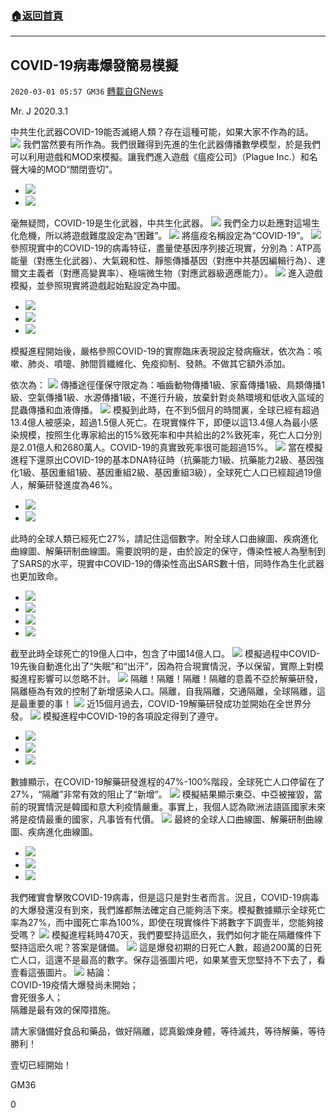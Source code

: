 ###  [:house:返回首頁](https://github.com/ourhimalayas/txt)
---

## COVID-19病毒爆發簡易模擬
`2020-03-01 05:57 GM36` [轉載自GNews](https://gnews.org/zh-hant/128861/)

Mr. J 2020.3.1

中共生化武器COVID-19能否滅絕人類？存在這種可能，如果大家不作為的話。
![](https://s3-ap-northeast-1.amazonaws.com/news.guo.offload.media/wp-content/uploads/2020/03/01054648/COVID-19_01-1.jpg)
我們當然要有所作為。我們很難得到先進的生化武器傳播數學模型，於是我們可以利用遊戲和MOD來模擬。讓我們進入遊戲《瘟疫公司》（Plague Inc.）和名聲大噪的MOD“關閉壹切”。

- ![](https://s3-ap-northeast-1.amazonaws.com/news.guo.offload.media/wp-content/uploads/2020/03/01054720/COVID-19_02-2.jpg)
- ![](https://s3-ap-northeast-1.amazonaws.com/news.guo.offload.media/wp-content/uploads/2020/03/01054731/COVID-19_03-2.jpg)


毫無疑問，COVID-19是生化武器，中共生化武器。
![](https://s3-ap-northeast-1.amazonaws.com/news.guo.offload.media/wp-content/uploads/2020/03/01054740/COVID-19_04-2.jpg)
我們全力以赴應對這場生化危機，所以將遊戲難度設定為“困難”。
![](https://s3-ap-northeast-1.amazonaws.com/news.guo.offload.media/wp-content/uploads/2020/03/01054751/COVID-19_05-3.jpg)
將瘟疫名稱設定為“COVID-19”。
![](https://s3-ap-northeast-1.amazonaws.com/news.guo.offload.media/wp-content/uploads/2020/03/01054816/COVID-19_06-2.jpg)
參照現實中的COVID-19的病毒特征，盡量使基因序列接近現實，分別為：ATP高能量（對應生化武器）、大氣親和性、靜態傳播基因（對應中共基因編輯行為）、達爾文主義者（對應高變異率）、極端微生物（對應武器級適應能力）。
![](https://s3-ap-northeast-1.amazonaws.com/news.guo.offload.media/wp-content/uploads/2020/03/01054835/COVID-19_07-2.jpg)
進入遊戲模擬，並參照現實將遊戲起始點設定為中國。

- ![](https://s3-ap-northeast-1.amazonaws.com/news.guo.offload.media/wp-content/uploads/2020/03/01054848/COVID-19_08-2.jpg)
- ![](https://s3-ap-northeast-1.amazonaws.com/news.guo.offload.media/wp-content/uploads/2020/03/01054858/COVID-19_09-2.jpg)
- ![](https://s3-ap-northeast-1.amazonaws.com/news.guo.offload.media/wp-content/uploads/2020/03/01054911/COVID-19_10-2.jpg)


模擬進程開始後，嚴格參照COVID-19的實際臨床表現設定發病癥狀，依次為：咳嗽、肺炎、噴嚏、肺間質纖維化、免疫抑制、發熱。不做其它額外添加。

依次為：
![](https://s3-ap-northeast-1.amazonaws.com/news.guo.offload.media/wp-content/uploads/2020/03/01054957/COVID-19_11-3.jpg)
傳播途徑僅保守限定為：嚙齒動物傳播1級、家畜傳播1級、鳥類傳播1級、空氣傳播1級、水源傳播1級，不進行升級，放棄針對炎熱環境和低收入區域的昆蟲傳播和血液傳播。
![](https://s3-ap-northeast-1.amazonaws.com/news.guo.offload.media/wp-content/uploads/2020/03/01055007/COVID-19_12-2.jpg)
模擬到此時，在不到5個月的時間裏，全球已經有超過13.4億人被感染，超過1.5億人死亡。在現實條件下，即便以這13.4億人為最小感染規模，按照生化專家給出的15%致死率和中共給出的2%致死率，死亡人口分別是2.01億人和2680萬人。COVID-19的真實致死率很可能超過15%。
![](https://s3-ap-northeast-1.amazonaws.com/news.guo.offload.media/wp-content/uploads/2020/03/01055016/COVID-19_13-2.jpg)
當在模擬進程下還原出COVID-19的基本DNA特征時（抗藥能力1級、抗藥能力2級、基因強化1級、基因重組1級、基因重組2級、基因重組3級），全球死亡人口已經超過19億人，解藥研發進度為46%。

- ![](https://s3-ap-northeast-1.amazonaws.com/news.guo.offload.media/wp-content/uploads/2020/03/01055039/COVID-19_14-2.jpg)
- ![](https://s3-ap-northeast-1.amazonaws.com/news.guo.offload.media/wp-content/uploads/2020/03/01055049/COVID-19_15-2.jpg)


此時的全球人類已經死亡27%，請記住這個數字。附全球人口曲線圖、疾病進化曲線圖、解藥研制曲線圖。需要說明的是，由於設定的保守，傳染性被人為壓制到了SARS的水平，現實中COVID-19的傳染性高出SARS數十倍，同時作為生化武器也更加致命。

- ![](https://s3-ap-northeast-1.amazonaws.com/news.guo.offload.media/wp-content/uploads/2020/03/01055102/COVID-19_16-2.jpg)
- ![](https://s3-ap-northeast-1.amazonaws.com/news.guo.offload.media/wp-content/uploads/2020/03/01055112/COVID-19_17-2.jpg)
- ![](https://s3-ap-northeast-1.amazonaws.com/news.guo.offload.media/wp-content/uploads/2020/03/01055121/COVID-19_18-2.jpg)
- ![](https://s3-ap-northeast-1.amazonaws.com/news.guo.offload.media/wp-content/uploads/2020/03/01055142/COVID-19_19-2.jpg)


截至此時全球死亡的19億人口中，包含了中國14億人口。
![](https://s3-ap-northeast-1.amazonaws.com/news.guo.offload.media/wp-content/uploads/2020/03/01055134/COVID-19_20-2.jpg)
模擬過程中COVID-19先後自動進化出了“失眠”和“出汗”，因為符合現實情況，予以保留，實際上對模擬進程影響可以忽略不計。
![](https://s3-ap-northeast-1.amazonaws.com/news.guo.offload.media/wp-content/uploads/2020/03/01055133/COVID-19_21-2.jpg)
隔離！隔離！隔離！隔離的意義不亞於解藥研發，隔離極為有效的控制了新增感染人口。隔離，自我隔離，交通隔離，全球隔離，這是最重要的事！
![](https://s3-ap-northeast-1.amazonaws.com/news.guo.offload.media/wp-content/uploads/2020/03/01055154/COVID-19_22-2.jpg)
近15個月過去，COVID-19解藥研發成功並開始在全世界分發。
![](https://s3-ap-northeast-1.amazonaws.com/news.guo.offload.media/wp-content/uploads/2020/03/01055202/COVID-19_23-2.jpg)
模擬進程中COVID-19的各項設定得到了遵守。

- ![](https://s3-ap-northeast-1.amazonaws.com/news.guo.offload.media/wp-content/uploads/2020/03/01055214/COVID-19_24-2.jpg)
- ![](https://s3-ap-northeast-1.amazonaws.com/news.guo.offload.media/wp-content/uploads/2020/03/01055228/COVID-19_25-2.jpg)
- ![](https://s3-ap-northeast-1.amazonaws.com/news.guo.offload.media/wp-content/uploads/2020/03/01055239/COVID-19_26-2.jpg)


數據顯示，在COVID-19解藥研發進程的47%-100%階段，全球死亡人口停留在了27%，“隔離”非常有效的阻止了“新增”。
![](https://s3-ap-northeast-1.amazonaws.com/news.guo.offload.media/wp-content/uploads/2020/03/01055228/COVID-19_27-2.jpg)
模擬結果顯示東亞、中亞被摧毀，當前的現實情況是韓國和意大利疫情嚴重。事實上，我個人認為歐洲法語區國家未來將是疫情最重的國家，凡事皆有代價。
![](https://s3-ap-northeast-1.amazonaws.com/news.guo.offload.media/wp-content/uploads/2020/03/01055238/COVID-19_28-2.jpg)
最終的全球人口曲線圖、解藥研制曲線圖、疾病進化曲線圖。

- ![](https://s3-ap-northeast-1.amazonaws.com/news.guo.offload.media/wp-content/uploads/2020/03/01055252/COVID-19_29-2.jpg)
- ![](https://s3-ap-northeast-1.amazonaws.com/news.guo.offload.media/wp-content/uploads/2020/03/01055301/COVID-19_30-2.jpg)
- ![](https://s3-ap-northeast-1.amazonaws.com/news.guo.offload.media/wp-content/uploads/2020/03/01055309/COVID-19_31-2.jpg)


我們確實會擊敗COVID-19病毒，但是這只是對生者而言。況且，COVID-19病毒的大爆發還沒有到來，我們誰都無法確定自己能夠活下來。模擬數據顯示全球死亡率為27%，而中國死亡率為100%，即使在現實條件下將數字下調壹半，您能夠接受嗎？
![](https://s3-ap-northeast-1.amazonaws.com/news.guo.offload.media/wp-content/uploads/2020/03/01055319/COVID-19_32-2.jpg)
模擬進程耗時470天，我們要堅持這麽久，我們如何才能在隔離條件下堅持這麽久呢？答案是儲備。
![](https://s3-ap-northeast-1.amazonaws.com/news.guo.offload.media/wp-content/uploads/2020/03/01055330/COVID-19_33-2.jpg)
這是爆發初期的日死亡人數，超過200萬的日死亡人口，這還不是最高的數字。保存這張圖片吧，如果某壹天您堅持不下去了，看壹看這張圖片。
![](https://s3-ap-northeast-1.amazonaws.com/news.guo.offload.media/wp-content/uploads/2020/03/01055338/COVID-19_34-2.jpg)
結論：
<br>COVID-19疫情大爆發尚未開始；
<br>會死很多人；
<br>隔離是最有效的保障措施。

請大家儲備好食品和藥品，做好隔離，認真鍛煉身體，等待滅共，等待解藥，等待勝利！

壹切已經開始！

GM36

0
